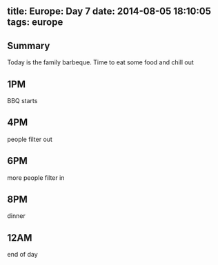 title: Europe: Day 7
date: 2014-08-05 18:10:05
tags: europe
---

Summary
---
Today is the family barbeque. Time to eat some food and chill out

1PM
---
BBQ starts

4PM
---
people filter out


6PM
---
more people filter in

8PM
---
dinner


12AM
---
end of day
